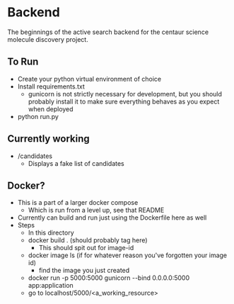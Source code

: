 # Backend

The beginnings of the active search backend for the centaur science molecule discovery project.

## To Run

- Create your python virtual environment of choice
- Install requirements.txt
    - gunicorn is not strictly necessary for development, but you should probably install it to make sure everything behaves as you expect when deployed
- python run.py

## Currently working

- /candidates
    - Displays a fake list of candidates
    
## Docker?
- This is a part of a larger docker compose
   - Which is run from a level up, see that README 
- Currently can build and run just using the Dockerfile here as well
- Steps
    - In this directory
    - docker build . (should probably tag here)
        - This should spit out for image-id
    - docker image ls (if for whatever reason you've forgotten your image id)
        - find the image you just created
    - docker run -p 5000:5000 <image-id> gunicorn --bind 0.0.0.0:5000 app:application
    - go to localhost/5000/<a_working_resource>

